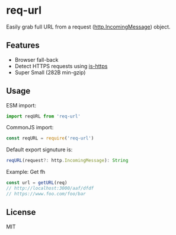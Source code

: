 # req-url

Easily grab full URL from a request ([http.IncomingMessage](https://nodejs.org/api/http.html#http_class_http_incomingmessage)) object.

## Features

- Browser fall-back
- Detect HTTPS requests using [is-https](https://github.com/nuxt-community/is-https)
- Super Small (282B min-gzip)

## Usage

ESM import:

```js
import reqURL from 'req-url'
```

CommonJS import:

```js
const reqURL = require('req-url')
```

Default export signuture is:

```ts
reqURL(request?: http.IncomingMessage): String
```

Example: Get fh

```js
const url = getURL(req)
// http://localhost:3000/aaf/dfdf
// https://www.foo.com/foo/bar
```

## License

MIT
